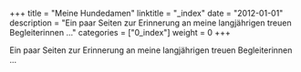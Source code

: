 
+++
title 		= "Meine Hundedamen"
linktitle   = "_index"
date 		= "2012-01-01"
description = "Ein paar Seiten zur Erinnerung an meine langjährigen treuen Begleiterinnen ..."
categories  = ["0_index"]
weight      = 0
+++

Ein paar Seiten zur Erinnerung an meine langjährigen treuen Begleiterinnen ...